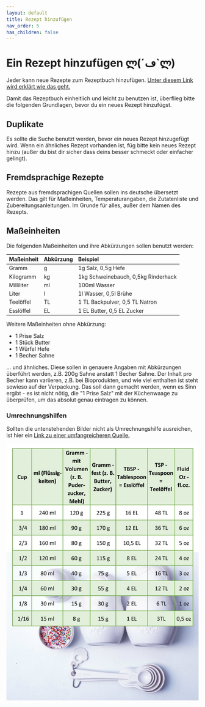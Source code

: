 ```yaml
---
layout: default
title: Rezept hinzufügen
nav_order: 5
has_children: false
---
```

<h1>Ein Rezept hinzufügen ლ(´ڡ`ლ)</h1>
<p>Jeder kann neue Rezepte zum Rezeptbuch hinzufügen. <a href="https://github.com/OlGe404/OlGe404.github.io/blob/main/README.md" target="_blank">Unter diesem Link wird erklärt wie das geht.</a></p>

<p>Damit das Rezeptbuch einheitlich und leicht zu benutzen ist, überflieg bitte die folgenden Grundlagen, bevor du ein neues Rezept hinzufügst.</p>

<h2>Duplikate</h2>
<p>Es sollte die Suche benutzt werden, bevor ein neues Rezept hinzugefügt wird. Wenn ein ähnliches Rezept vorhanden ist, füg bitte kein neues Rezept hinzu (außer du bist dir sicher dass deins besser schmeckt oder einfacher gelingt).</p>

<h2>Fremdsprachige Rezepte</h2>
<p> Rezepte aus fremdsprachigen Quellen sollen ins deutsche übersetzt werden. Das gilt für Maßeinheiten, Temperaturangaben, die Zutatenliste und Zubereitungsanleitungen. Im Grunde für alles, außer dem Namen des Rezepts.</p>

<h2>Maßeinheiten</h2>
<p>Die folgenden Maßeinheiten und ihre Abkürzungen sollen benutzt werden:</p>

| Maßeinheit        | Abkürzung | Beispiel                            |
|:------------------|:----------|:------------------------------------|
| Gramm             | g         | 1g Salz, 0,5g Hefe                  |
| Kilogramm         | kg        | 1kg Schweinebauch, 0,5kg Rinderhack |
| Milliliter        | ml        | 100ml Wasser                        |
| Liter             | l         | 1l Wasser, 0,5l Brühe               |
| Teelöffel         | TL        | 1 TL Backpulver, 0,5 TL Natron      |
| Esslöffel         | EL        | 1 EL Butter, 0,5 EL Zucker          |

Weitere Maßeinheiten ohne Abkürzung:
<ul>
    <li>1 Prise Salz</li>
    <li>1 Stück Butter</li>
    <li>1 Würfel Hefe</li>
    <li>1 Becher Sahne</li>
</ul>

... und ähnliches. Diese sollen in genauere Angaben mit Abkürzungen überführt werden, z.B. 200g Sahne anstatt 1 Becher Sahne. Der Inhalt pro Becher kann variieren, z.B. bei Bioprodukten, und wie viel enthalten ist steht sowieso auf der Verpackung. Das soll dann gemacht werden, wenn es Sinn ergibt - es ist nicht nötig, die "1 Prise Salz" mit der Küchenwaage zu überprüfen, um das absolut genau eintragen zu können.

<h3>Umrechnungshilfen</h3>
<p>Sollten die untenstehenden Bilder nicht als Umrechnungshilfe ausreichen,
ist hier ein <a href="https://www.usa-kulinarisch.de/informationen/masseinheiten-umrechnen/" target="_blank">Link zu einer umfangreicheren Quelle.</a>
</p>

<img src="/assets/images/cup-measures.jpg">

